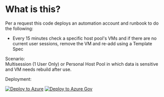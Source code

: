 # What is this?

Per a request this code deploys an automation account and runbook to do the following:  
- Every 15 minutes check a specific host pool's VMs and if there are no current user sessions, remove the VM and re-add using a Template Spec

Scenario:  
Multisession (1 User Only) or Personal Host Pool in which data is sensitive and VM needs rebuild after use.

Deployment:  

[![Deploy to Azure](https://aka.ms/deploytoazurebutton)](https://portal.azure.com/#blade/Microsoft_Azure_CreateUIDef/CustomDeploymentBlade/uri/https%3A%2F%2Fraw.githubusercontent.com%2FJCoreMS%2FRebuildAfterLogoff%2Fmaster%2Fdeploy.json/uiFormDefinitionUri/https%3A%2F%2Fraw.githubusercontent.com%2FJCoreMS%2FRebuildAfterLogoff%2Fmaster%2FuiDefinition.json) [![Deploy to Azure Gov](https://aka.ms/deploytoazuregovbutton)](https://portal.azure.us/#blade/Microsoft_Azure_CreateUIDef/CustomDeploymentBlade/uri/https%3A%2F%2Fraw.githubusercontent.com%2FJCoreMS%2FRebuildAfterLogoff%2Fmaster%2Fsolution.json/uiFormDefinitionUri/https%3A%2F%2Fraw.githubusercontent.com%2FJCoreMS%2FRebuildAfterLogoff%2Fmaster%2FuiDefinition.json)

